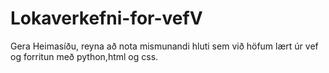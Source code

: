 # Lokaverkefni-for-vefV

Gera Heimasíðu, reyna að nota mismunandi hluti sem við höfum lært úr vef og forritun með python,html og css.
